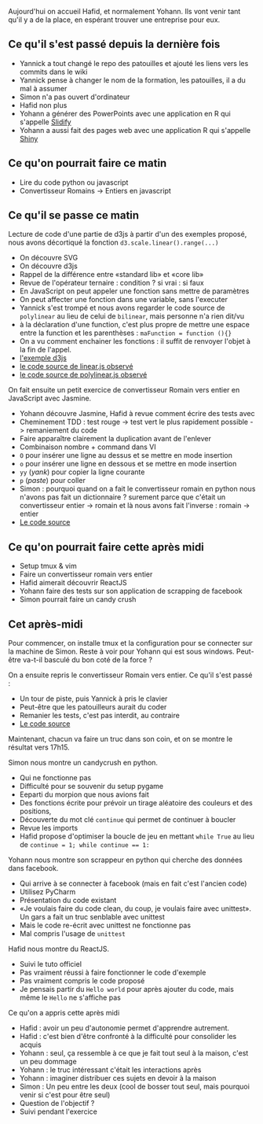 
Aujourd'hui on accueil Hafid, et normalement Yohann. Ils vont venir tant qu'il
y a de la place, en espérant trouver une entreprise pour eux.

## Ce qu'il s'est passé depuis la dernière fois

* Yannick a tout changé le repo des patouilles et ajouté les liens vers les
  commits dans le wiki
* Yannick pense à changer le nom de la formation, les patouilles, il a du mal à
  assumer
* Simon n'a pas ouvert d'ordinateur
* Hafid non plus
* Yohann a générer des PowerPoints avec une application en R qui s'appelle [Slidify](http://slidify.org/)
* Yohann a aussi fait des pages web avec une application R qui s'appelle [Shiny](https://www.rstudio.com/products/shiny/)


## Ce qu'on pourrait faire ce matin

* Lire du code python ou javascript
* Convertisseur Romains -> Entiers en javascript


## Ce qu'il se passe ce matin

Lecture de code d'une partie de d3js à partir d'un des exemples proposé, nous avons décortiqué la fonction `d3.scale.linear().range(...)`

* On découvre SVG
* On découvre d3js
* Rappel de la différence entre «standard lib» et «core lib»
* Revue de l'opérateur ternaire : condition ? si vrai : si faux
* En JavaScript on peut appeler une fonction sans mettre de paramètres
* On peut affecter une fonction dans une variable, sans l'executer
* Yannick s'est trompé et nous avons regarder le code source de `polylinear` au lieu de celui de `bilinear`, mais personne n'a rien dit/vu
* à la déclaration d'une function, c'est plus propre de mettre une espace entre la function et les parenthèses : `maFunction = function (){}`
* On a vu comment enchainer les fonctions : il suffit de renvoyer l'objet à la fin de l'appel.
* [l'exemple d3js](http://bl.ocks.org/mbostock/4062085)
* [le code source de linear.js observé](https://github.com/mbostock/d3/blob/master/src/scale/linear.js)
* [le code source de polylinear.js observé](https://github.com/mbostock/d3/blob/master/src/scale/polylinear.js)

On fait ensuite un petit exercice de convertisseur Romain vers entier en JavaScript avec Jasmine.

* Yohann découvre Jasmine, Hafid à revue comment écrire des tests avec
* Cheminement TDD : test rouge -> test vert le plus rapidement possible -> remaniement du code
* Faire apparaître clairement la duplication avant de l'enlever
* Combinaison nombre + command dans VI
* `O` pour insérer une ligne au dessus et se mettre en mode insertion
* `o` pour insérer une ligne en dessous et se mettre en mode insertion
* `yy` (_yank_) pour copier la ligne courante
* `p` (_paste_) pour coller
* Simon : pourquoi quand on a fait le convertisseur romain en python nous n'avons pas fait un dictionnaire ? surement parce que c'était un convertisseur entier -> romain et là nous avons fait l'inverse : romain -> entier
* [Le code source](https://github.com/ut7/patouilles-de-p3l/commit/3a09c2005c5ffd9159c14c9848283cce8af60818)


## Ce qu'on pourrait faire cette après midi

* Setup tmux & vim
* Faire un convertisseur romain vers entier
* Hafid aimerait découvrir ReactJS
* Yohann faire des tests sur son application de scrapping de facebook
* Simon pourrait faire un candy crush

## Cet après-midi

Pour commencer, on installe tmux et la configuration pour se connecter sur la machine de Simon. Reste à voir pour Yohann qui est sous windows. Peut-être va-t-il basculé du bon coté de la force ?

On a ensuite repris le convertisseur Romain vers entier. Ce qu'il s'est passé :

* Un tour de piste, puis Yannick à pris le clavier
* Peut-être que les patouilleurs aurait du coder
* Remanier les tests, c'est pas interdit, au contraire
* [Le code source](https://github.com/ut7/patouilles-de-p3l/commit/a66842a5e86c0b83eb7f77c1b0e44f4d58444e91)

Maintenant, chacun va faire un truc dans son coin, et on se montre le résultat vers 17h15.

Simon nous montre un candycrush en python.
* Qui ne fonctionne pas
* Difficulté pour se souvenir du setup pygame
* Eeparti du morpion que nous avions fait
* Des fonctions écrite pour prévoir un tirage aléatoire des couleurs et des positions,
* Découverte du mot clé `continue` qui permet de continuer à boucler
* Revue les imports
* Hafid propose d'optimiser la boucle de jeu en mettant `while True` au lieu de `continue = 1; while continue == 1:`

Yohann nous montre son scrappeur en python qui cherche des données dans facebook.
* Qui arrive à se connecter à facebook (mais en fait c'est l'ancien code)
* Utilisez PyCharm
* Présentation du code existant
* «Je voulais faire du code clean, du coup, je voulais faire avec unittest». Un gars a fait un truc senblable avec unittest
* Mais le code re-écrit avec unittest ne fonctionne pas
* Mal compris l'usage de `unittest`

Hafid nous montre du ReactJS.
* Suivi le tuto officiel
* Pas vraiment réussi à faire fonctionner le code d'exemple
* Pas vraiment compris le code proposé
* Je pensais partir du `Hello world` pour après ajouter du code, mais même le `Hello` ne s'affiche pas



Ce qu'on a appris cette après midi
* Hafid : avoir un peu d'autonomie permet d'apprendre autrement.
* Hafid : c'est bien d'être confronté à la difficulté pour consolider les acquis
* Yohann : seul, ça ressemble à ce que je fait tout seul à la maison, c'est un peu dommage
* Yohann : le truc intéressant c'était les interactions après
* Yohann : imaginer distribuer ces sujets en devoir à la maison
* Simon : Un peu entre les deux (cool de bosser tout seul, mais pourquoi venir si c'est pour être seul)
* Question de l'objectif ?
* Suivi pendant l'exercice


